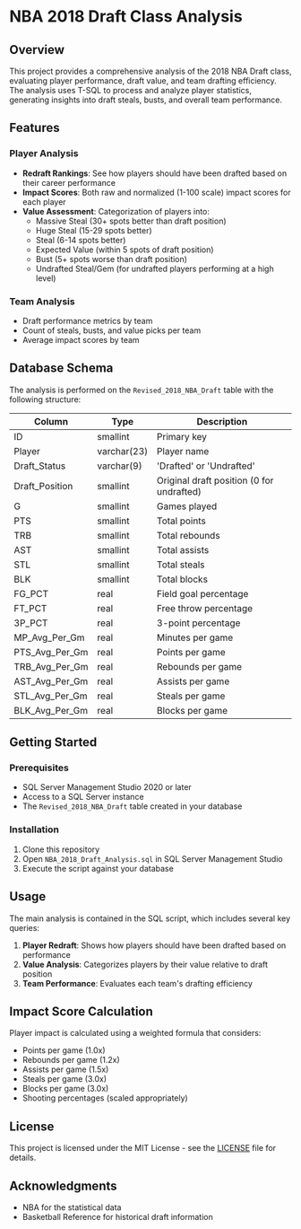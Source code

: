 # NBA 2018 Draft Class Analysis

## Overview
This project provides a comprehensive analysis of the 2018 NBA Draft class, evaluating player performance, draft value, and team drafting efficiency. The analysis uses T-SQL to process and analyze player statistics, generating insights into draft steals, busts, and overall team performance.

## Features

### Player Analysis
- **Redraft Rankings**: See how players should have been drafted based on their career performance
- **Impact Scores**: Both raw and normalized (1-100 scale) impact scores for each player
- **Value Assessment**: Categorization of players into:
  - Massive Steal (30+ spots better than draft position)
  - Huge Steal (15-29 spots better)
  - Steal (6-14 spots better)
  - Expected Value (within 5 spots of draft position)
  - Bust (5+ spots worse than draft position)
  - Undrafted Steal/Gem (for undrafted players performing at a high level)

### Team Analysis
- Draft performance metrics by team
- Count of steals, busts, and value picks per team
- Average impact scores by team

## Database Schema

The analysis is performed on the `Revised_2018_NBA_Draft` table with the following structure:

| Column | Type | Description |
|--------|------|-------------|
| ID | smallint | Primary key |
| Player | varchar(23) | Player name |
| Draft_Status | varchar(9) | 'Drafted' or 'Undrafted' |
| Draft_Position | smallint | Original draft position (0 for undrafted) |
| G | smallint | Games played |
| PTS | smallint | Total points |
| TRB | smallint | Total rebounds |
| AST | smallint | Total assists |
| STL | smallint | Total steals |
| BLK | smallint | Total blocks |
| FG_PCT | real | Field goal percentage |
| FT_PCT | real | Free throw percentage |
| 3P_PCT | real | 3-point percentage |
| MP_Avg_Per_Gm | real | Minutes per game |
| PTS_Avg_Per_Gm | real | Points per game |
| TRB_Avg_Per_Gm | real | Rebounds per game |
| AST_Avg_Per_Gm | real | Assists per game |
| STL_Avg_Per_Gm | real | Steals per game |
| BLK_Avg_Per_Gm | real | Blocks per game |

## Getting Started

### Prerequisites
- SQL Server Management Studio 2020 or later
- Access to a SQL Server instance
- The `Revised_2018_NBA_Draft` table created in your database

### Installation
1. Clone this repository
2. Open `NBA_2018_Draft_Analysis.sql` in SQL Server Management Studio
3. Execute the script against your database

## Usage

The main analysis is contained in the SQL script, which includes several key queries:

1. **Player Redraft**: Shows how players should have been drafted based on performance
2. **Value Analysis**: Categorizes players by their value relative to draft position
3. **Team Performance**: Evaluates each team's drafting efficiency

## Impact Score Calculation

Player impact is calculated using a weighted formula that considers:
- Points per game (1.0x)
- Rebounds per game (1.2x)
- Assists per game (1.5x)
- Steals per game (3.0x)
- Blocks per game (3.0x)
- Shooting percentages (scaled appropriately)

## License

This project is licensed under the MIT License - see the [LICENSE](LICENSE) file for details.

## Acknowledgments

- NBA for the statistical data
- Basketball Reference for historical draft information
